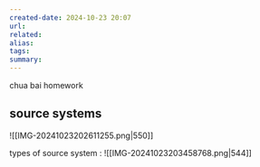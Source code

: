```yaml
---
created-date: 2024-10-23 20:07
url:
related:
alias:
tags:
summary:
---
```

chua bai homework
## source systems
![[IMG-20241023202611255.png|550]]

types of source system : ![[IMG-20241023203458768.png|544]]
